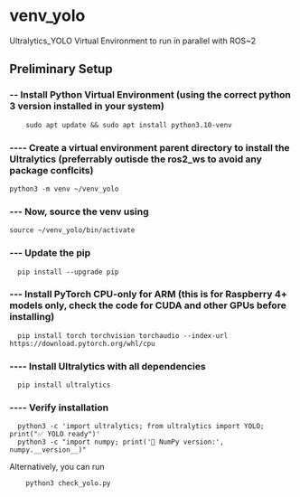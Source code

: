 # venv_yolo
Ultralytics_YOLO Virtual Environment to run in parallel with ROS~2

##  Preliminary Setup

### -- Install Python Virtual Environment (using the correct python 3 version installed in your system)

        sudo apt update && sudo apt install python3.10-venv
        
### ---- Create a virtual environment parent directory to install the Ultralytics (preferrably outisde the ros2_ws to avoid any package conflcits)

    python3 -m venv ~/venv_yolo

### --- Now, source the venv using

    source ~/venv_yolo/bin/activate

### --- Update the pip

      pip install --upgrade pip

### --- Install PyTorch CPU-only for ARM (this is for Raspberry 4+ models only, check the code for CUDA and other GPUs before installing)

      pip install torch torchvision torchaudio --index-url https://download.pytorch.org/whl/cpu

### ---- Install Ultralytics with all dependencies

      pip install ultralytics


### ---- Verify installation

      python3 -c 'import ultralytics; from ultralytics import YOLO; print("✅ YOLO ready")'
      python3 -c "import numpy; print('🔢 NumPy version:', numpy.__version__)"
      
Alternatively, you can run

        python3 check_yolo.py

<!---
### ---- Installing  OpenNI for getting stream from depth sensor 

#### 1. Install dependencies
        sudo apt update && \
        sudo apt install git build-essential python3-pip \
            libusb-1.0-0-dev libudev-dev openjdk-8-jdk freeglut3-dev \
            doxygen graphviz

#### 2. Clone the OpenNI2 repository
        git clone https://github.com/structureio/OpenNI2.git
        cd OpenNI2

#### 3. Checkout the master branch
        git checkout master

#### 4. Build OpenNI2
        make
-->
